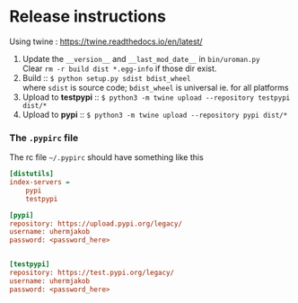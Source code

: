 # Release instructions 

Using twine : https://twine.readthedocs.io/en/latest/ 

1. Update the `__version__` and `__last_mod_date__` in `bin/uroman.py`  
   Clear `rm -r build dist *.egg-info`   if those dir exist.
2. Build :: `$ python setup.py sdist bdist_wheel`   
   where `sdist` is source code; `bdist_wheel` is universal ie. for all platforms
3. Upload to **testpypi** ::  `$ python3 -m twine upload --repository testpypi dist/*`
4. Upload to **pypi** ::  `$ python3 -m twine upload --repository pypi dist/*`


### The `.pypirc` file

The rc file `~/.pypirc` should have something like this 
```ini
[distutils]
index-servers =
    pypi
    testpypi

[pypi]
repository: https://upload.pypi.org/legacy/
username: uhermjakob
password: <password_here>


[testpypi]
repository: https://test.pypi.org/legacy/
username: uhermjakob
password: <password_here>
```
